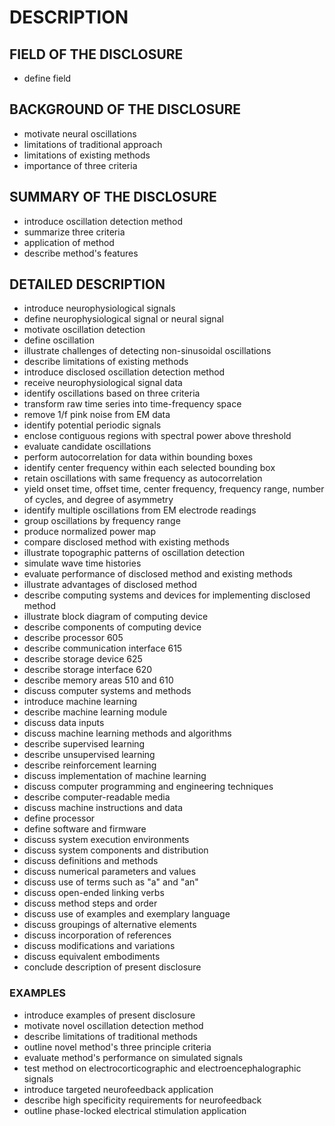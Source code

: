 # DESCRIPTION

## FIELD OF THE DISCLOSURE

- define field

## BACKGROUND OF THE DISCLOSURE

- motivate neural oscillations
- limitations of traditional approach
- limitations of existing methods
- importance of three criteria

## SUMMARY OF THE DISCLOSURE

- introduce oscillation detection method
- summarize three criteria
- application of method
- describe method's features

## DETAILED DESCRIPTION

- introduce neurophysiological signals
- define neurophysiological signal or neural signal
- motivate oscillation detection
- define oscillation
- illustrate challenges of detecting non-sinusoidal oscillations
- describe limitations of existing methods
- introduce disclosed oscillation detection method
- receive neurophysiological signal data
- identify oscillations based on three criteria
- transform raw time series into time-frequency space
- remove 1/f pink noise from EM data
- identify potential periodic signals
- enclose contiguous regions with spectral power above threshold
- evaluate candidate oscillations
- perform autocorrelation for data within bounding boxes
- identify center frequency within each selected bounding box
- retain oscillations with same frequency as autocorrelation
- yield onset time, offset time, center frequency, frequency range, number of cycles, and degree of asymmetry
- identify multiple oscillations from EM electrode readings
- group oscillations by frequency range
- produce normalized power map
- compare disclosed method with existing methods
- illustrate topographic patterns of oscillation detection
- simulate wave time histories
- evaluate performance of disclosed method and existing methods
- illustrate advantages of disclosed method
- describe computing systems and devices for implementing disclosed method
- illustrate block diagram of computing device
- describe components of computing device
- describe processor 605
- describe communication interface 615
- describe storage device 625
- describe storage interface 620
- describe memory areas 510 and 610
- discuss computer systems and methods
- introduce machine learning
- describe machine learning module
- discuss data inputs
- discuss machine learning methods and algorithms
- describe supervised learning
- describe unsupervised learning
- describe reinforcement learning
- discuss implementation of machine learning
- discuss computer programming and engineering techniques
- describe computer-readable media
- discuss machine instructions and data
- define processor
- define software and firmware
- discuss system execution environments
- discuss system components and distribution
- discuss definitions and methods
- discuss numerical parameters and values
- discuss use of terms such as "a" and "an"
- discuss open-ended linking verbs
- discuss method steps and order
- discuss use of examples and exemplary language
- discuss groupings of alternative elements
- discuss incorporation of references
- discuss modifications and variations
- discuss equivalent embodiments
- conclude description of present disclosure

### EXAMPLES

- introduce examples of present disclosure
- motivate novel oscillation detection method
- describe limitations of traditional methods
- outline novel method's three principle criteria
- evaluate method's performance on simulated signals
- test method on electrocorticographic and electroencephalographic signals
- introduce targeted neurofeedback application
- describe high specificity requirements for neurofeedback
- outline phase-locked electrical stimulation application

